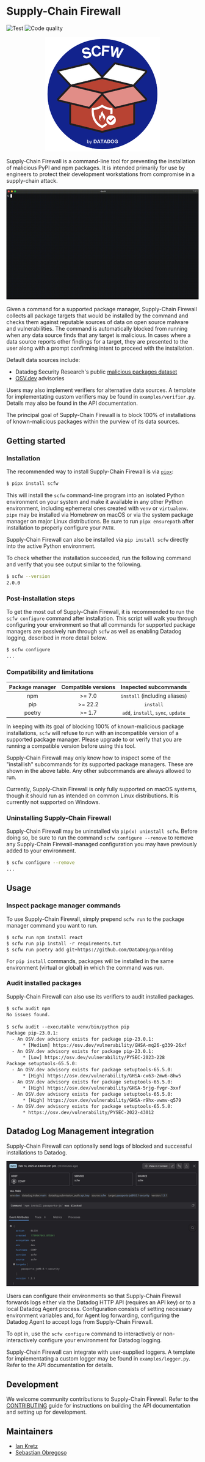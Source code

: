# Supply-Chain Firewall

![Test](https://github.com/DataDog/supply-chain-firewall/actions/workflows/test.yaml/badge.svg)
![Code quality](https://github.com/DataDog/supply-chain-firewall/actions/workflows/code_quality.yaml/badge.svg)

<p align="center">
  <img src="https://github.com/DataDog/supply-chain-firewall/blob/main/images/logo.png?raw=true" alt="Supply-Chain Firewall" width="300" />
</p>

Supply-Chain Firewall is a command-line tool for preventing the installation of malicious PyPI and npm packages.  It is intended primarily for use by engineers to protect their development workstations from compromise in a supply-chain attack.

![scfw demo usage](https://github.com/DataDog/supply-chain-firewall/blob/main/images/demo.gif?raw=true)

Given a command for a supported package manager, Supply-Chain Firewall collects all package targets that would be installed by the command and checks them against reputable sources of data on open source malware and vulnerabilities.  The command is automatically blocked from running when any data source finds that any target is malicious.  In cases where a data source reports other findings for a target, they are presented to the user along with a prompt confirming intent to proceed with the installation.

Default data sources include:

- Datadog Security Research's public [malicious packages dataset](https://github.com/DataDog/malicious-software-packages-dataset)
- [OSV.dev](https://osv.dev) advisories

Users may also implement verifiers for alternative data sources. A template for implementating custom verifiers may be found in `examples/verifier.py`. Details may also be found in the API documentation.

The principal goal of Supply-Chain Firewall is to block 100% of installations of known-malicious packages within the purview of its data sources.

## Getting started

### Installation

The recommended way to install Supply-Chain Firewall is via [`pipx`](https://pipx.pypa.io/):

```bash
$ pipx install scfw
```

This will install the `scfw` command-line program into an isolated Python environment on your system and make it available in any other Python environment, including ephemeral ones created with `venv` or `virtualenv`.  `pipx` may be installed via Homebrew on macOS or via the system package manager on major Linux distributions.  Be sure to run `pipx ensurepath` after installation to properly configure your `PATH`.

Supply-Chain Firewall can also be installed via `pip install scfw` directly into the active Python environment.

To check whether the installation succeeded, run the following command and verify that you see output similar to the following.

```bash
$ scfw --version
2.0.0
```

### Post-installation steps

To get the most out of Supply-Chain Firewall, it is recommended to run the `scfw configure` command after installation.  This script will walk you through configuring your environment so that all commands for supported package managers are passively run through `scfw` as well as enabling Datadog logging, described in more detail below.

```bash
$ scfw configure
...
```

### Compatibility and limitations

|  Package manager  |  Compatible versions  |        Inspected subcommands       |
| :---------------: | :-------------------: | :--------------------------------: |
| npm               | >= 7.0                | `install` (including aliases)      |
| pip               | >= 22.2               | `install`                          |
| poetry            | >= 1.7                | `add`, `install`, `sync`, `update` |

In keeping with its goal of blocking 100% of known-malicious package installations, `scfw` will refuse to run with an incompatible version of a supported package manager.  Please upgrade to or verify that you are running a compatible version before using this tool.

Supply-Chain Firewall may only know how to inspect some of the "installish" subcommands for its supported package managers.  These are shown in the above table.  Any other subcommands are always allowed to run.

Currently, Supply-Chain Firewall is only fully supported on macOS systems, though it should run as intended on common Linux distributions.  It is currently not supported on Windows.

### Uninstalling Supply-Chain Firewall

Supply-Chain Firewall may be uninstalled via `pip(x) uninstall scfw`.  Before doing so, be sure to run the command `scfw configure --remove` to remove any Supply-Chain Firewall-managed configuration you may have previously added to your environment.

```bash
$ scfw configure --remove
...
```

## Usage

### Inspect package manager commands

To use Supply-Chain Firewall, simply prepend `scfw run` to the package manager command you want to run.

```
$ scfw run npm install react
$ scfw run pip install -r requirements.txt
$ scfw run poetry add git+https://github.com/DataDog/guarddog
```

For `pip install` commands, packages will be installed in the same environment (virtual or global) in which the command was run.

### Audit installed packages

Supply-Chain Firewall can also use its verifiers to audit installed packages.

```
$ scfw audit npm
No issues found.

$ scfw audit --executable venv/bin/python pip
Package pip-23.0.1:
  - An OSV.dev advisory exists for package pip-23.0.1:
      * [Medium] https://osv.dev/vulnerability/GHSA-mq26-g339-26xf
  - An OSV.dev advisory exists for package pip-23.0.1:
      * [Low] https://osv.dev/vulnerability/PYSEC-2023-228
Package setuptools-65.5.0:
  - An OSV.dev advisory exists for package setuptools-65.5.0:
      * [High] https://osv.dev/vulnerability/GHSA-cx63-2mw6-8hw5
  - An OSV.dev advisory exists for package setuptools-65.5.0:
      * [High] https://osv.dev/vulnerability/GHSA-5rjg-fvgr-3xxf
  - An OSV.dev advisory exists for package setuptools-65.5.0:
      * [High] https://osv.dev/vulnerability/GHSA-r9hx-vwmv-q579
  - An OSV.dev advisory exists for package setuptools-65.5.0:
      * https://osv.dev/vulnerability/PYSEC-2022-43012
```

## Datadog Log Management integration

Supply-Chain Firewall can optionally send logs of blocked and successful installations to Datadog.

![scfw datadog log](https://github.com/DataDog/supply-chain-firewall/blob/main/images/datadog_log.png?raw=true)

Users can configure their environments so that Supply-Chain Firewall forwards logs either via the Datadog HTTP API (requires an API key) or to a local Datadog Agent process.  Configuration consists of setting necessary environment variables and, for Agent log forwarding, configuring the Datadog Agent to accept logs from Supply-Chain Firewall.

To opt in, use the `scfw configure` command to interactively or non-interactively configure your environment for Datadog logging.

Supply-Chain Firewall can integrate with user-supplied loggers.  A template for implementating a custom logger may be found in `examples/logger.py`. Refer to the API documentation for details.

## Development

We welcome community contributions to Supply-Chain Firewall.  Refer to the [CONTRIBUTING](https://github.com/DataDog/supply-chain-firewall/blob/main/CONTRIBUTING.md) guide for instructions on building the API documentation and setting up for development.

## Maintainers

- [Ian Kretz](https://github.com/ikretz)
- [Sebastian Obregoso](https://www.linkedin.com/in/sebastianobregoso/)
